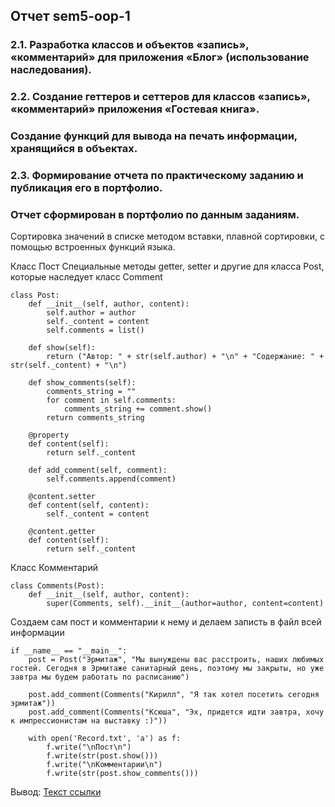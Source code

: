 ## Отчет sem5-oop-1


### 2.1. Разработка классов и объектов «запись», «комментарий» для приложения «Блог» (использование наследования).
### 2.2. Создание геттеров и сеттеров для классов «запись», «комментарий» приложения «Гостевая книга».
### Создание функций для вывода на печать информации, хранящийся в объектах.
### 2.3. Формирование отчета по практическому заданию и публикация его в портфолио.
### Отчет сформирован в портфолио по данным заданиям.

Сортировка значений в списке методом вставки, плавной сортировки, с помощью встроенных функций языка.

Класс Пост
Специальные методы getter, setter и другие для класса Post, которые наследует класс Comment
```
class Post:
    def __init__(self, author, content):
        self.author = author
        self._content = content
        self.comments = list()

    def show(self):
        return ("Автор: " + str(self.author) + "\n" + "Содержание: " + str(self._content) + "\n")

    def show_comments(self):
        comments_string = ""
        for comment in self.comments:
            comments_string += comment.show()
        return comments_string

    @property
    def content(self):
        return self._content

    def add_comment(self, comment):
        self.comments.append(comment)

    @content.setter
    def content(self, content):
        self._content = content

    @content.getter
    def content(self):
        return self._content

```

Класс Комментарий

```
class Comments(Post):
    def __init__(self, author, content):
        super(Comments, self).__init__(author=author, content=content)
```

Создаем сам пост и комментарии к нему
и делаем записть в файл всей информации

```
if __name__ == "__main__":
    post = Post("Эрмитаж", "Мы вынуждены вас расстроить, наших любимых гостей. Сегодня в Эрмитаже санитарный день, поэтому мы закрыты, но уже завтра мы будем работать по расписанию")

    post.add_comment(Comments("Кирилл", "Я так хотел посетить сегодня эрмитаж"))
    post.add_comment(Comments("Ксюша", "Эх, придется идти завтра, хочу к импрессионистам на выставку :)"))

    with open('Record.txt', 'a') as f:
        f.write("\nПост\n")
        f.write(str(post.show()))
        f.write("\nКомментарии\n")
        f.write(str(post.show_comments()))
```        

        
Вывод: [Текст ссылки](https://github.com/python-advance/sem5-oop-Bolzuka/blob/master/2.1-2.3/Record.txt "Файл Record.txt" )
 

